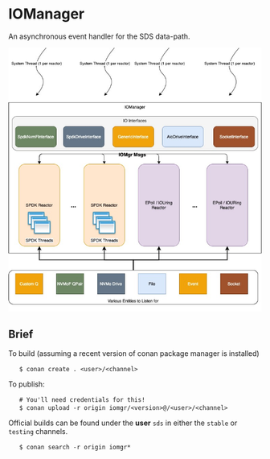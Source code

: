 # IOManager
An asynchronous event handler for the SDS data-path.

![IOManager Design](IOManager.jpg)

## Brief
To build (assuming a recent version of conan package manager is installed)
```
   $ conan create . <user>/<channel>
```
To publish:
```
   # You'll need credentials for this!
   $ conan upload -r origin iomgr/<version>@/<user>/<channel>
```
Official builds can be found under the **user** ``sds`` in either the ``stable`` or ``testing`` channels.
```
   $ conan search -r origin iomgr*
```
